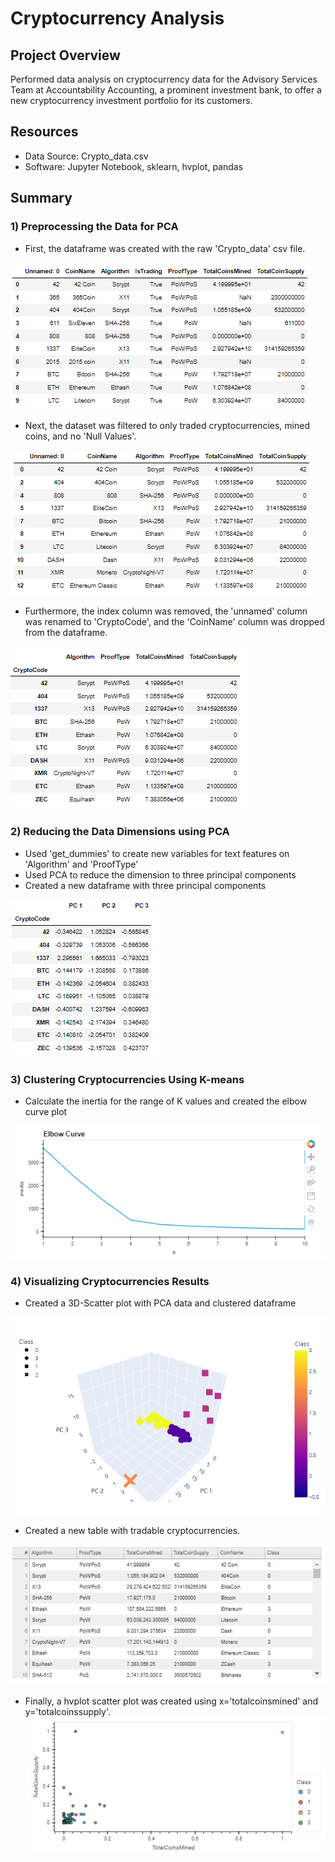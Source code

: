 # Cryptocurrency Analysis

## Project Overview
Performed data analysis on cryptocurrency data for the Advisory Services Team at Accountability Accounting, a prominent investment bank, to offer a new cryptocurrency investment portfolio for its customers.

## Resources
- Data Source: Crypto_data.csv
- Software: Jupyter Notebook, sklearn, hvplot, pandas

## Summary

### 1) Preprocessing the Data for PCA
 - First, the dataframe was created with the raw 'Crypto_data' csv file.
 
 ![originalDF](https://github.com/frlinh/cryptocurrencies/blob/ab1c550e654abc055c1ae1e515cf101fd7d11d91/Resources/originalDataframe.png)
 
 - Next, the dataset was filtered to only traded cryptocurrencies, mined coins, and no 'Null Values'.
 
 ![dropNADF](https://github.com/frlinh/cryptocurrencies/blob/ab1c550e654abc055c1ae1e515cf101fd7d11d91/Resources/dropNADataframe.png)

 - Furthermore, the index column was removed, the 'unnamed' column was renamed to 'CryptoCode', and the 'CoinName' column was dropped from the dataframe.
 
 ![cleanedDF](https://github.com/frlinh/cryptocurrencies/blob/20b89b2d60d686ba752778c82b8b4d5fafa05040/Resources/cleanedwoCoinNameDataframe.png)
 
### 2) Reducing the Data Dimensions using PCA
- Used 'get_dummies' to create new variables for text features on 'Algorithm' and 'ProofType'
- Used PCA to reduce the dimension to three principal components
- Created a new dataframe with three principal components

![3PCs](https://github.com/frlinh/cryptocurrencies/blob/f244dd26a46506c0e1d16021aaf14d86d39fc757/Resources/3PCs.png)

### 3) Clustering Cryptocurrencies Using K-means
- Calculate the inertia for the range of K values and created the elbow curve plot

![elbowCurve](https://github.com/frlinh/cryptocurrencies/blob/ab1c550e654abc055c1ae1e515cf101fd7d11d91/Resources/ElbowCurve.png)

### 4) Visualizing Cryptocurrencies Results
- Created a 3D-Scatter plot with PCA data and clustered dataframe

![3D-Scatter](https://github.com/frlinh/cryptocurrencies/blob/ab1c550e654abc055c1ae1e515cf101fd7d11d91/Resources/3D-ScatterFig.png)

- Created a new table with tradable cryptocurrencies.

![tradableCryptoTable](https://github.com/frlinh/cryptocurrencies/blob/ab1c550e654abc055c1ae1e515cf101fd7d11d91/Resources/tradableCryptosFig.png)

- Finally, a hvplot scatter plot was created using x='totalcoinsmined' and y='totalcoinssupply'.
![hvplot](https://github.com/frlinh/cryptocurrencies/blob/ab1c550e654abc055c1ae1e515cf101fd7d11d91/Resources/hvplotScatterFig.png)
